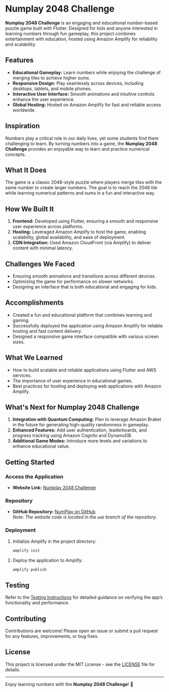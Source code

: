 
# Numplay 2048 Challenge

**Numplay 2048 Challenge** is an engaging and educational number-based puzzle game built with Flutter. Designed for kids and anyone interested in learning numbers through fun gameplay, this project combines entertainment with education, hosted using Amazon Amplify for reliability and scalability.

## Features

- **Educational Gameplay:** Learn numbers while enjoying the challenge of merging tiles to achieve higher sums.
- **Responsive Design:** Play seamlessly across devices, including desktops, tablets, and mobile phones.
- **Interactive User Interface:** Smooth animations and intuitive controls enhance the user experience.
- **Global Hosting:** Hosted on Amazon Amplify for fast and reliable access worldwide.

## Inspiration

Numbers play a critical role in our daily lives, yet some students find them challenging to learn. By turning numbers into a game, the **Numplay 2048 Challenge** provides an enjoyable way to learn and practice numerical concepts.

## What It Does

The game is a classic 2048-style puzzle where players merge tiles with the same number to create larger numbers. The goal is to reach the 2048 tile while learning numerical patterns and sums in a fun and interactive way.

## How We Built It

1. **Frontend:** Developed using Flutter, ensuring a smooth and responsive user experience across platforms.
2. **Hosting:** Leveraged Amazon Amplify to host the game, enabling scalability, global availability, and ease of deployment.
3. **CDN Integration:** Used Amazon CloudFront (via Amplify) to deliver content with minimal latency.

## Challenges We Faced

- Ensuring smooth animations and transitions across different devices.
- Optimizing the game for performance on slower networks.
- Designing an interface that is both educational and engaging for kids.

## Accomplishments

- Created a fun and educational platform that combines learning and gaming.
- Successfully deployed the application using Amazon Amplify for reliable hosting and fast content delivery.
- Designed a responsive game interface compatible with various screen sizes.

## What We Learned

- How to build scalable and reliable applications using Flutter and AWS services.
- The importance of user experience in educational games.
- Best practices for hosting and deploying web applications with Amazon Amplify.

## What's Next for Numplay 2048 Challenge

1. **Integration with Quantum Computing:** Plan to leverage Amazon Braket in the future for generating high-quality randomness in gameplay.
2. **Enhanced Features:** Add user authentication, leaderboards, and progress tracking using Amazon Cognito and DynamoDB.
3. **Additional Game Modes:** Introduce more levels and variations to enhance educational value.

## Getting Started

### Access the Application

- **Website Link:** [Numplay 2048 Challenge](https://web.dc3i2ict6cgzd.amplifyapp.com/)

### Repository

- **GitHub Repository:** [NumPlay on GitHub](https://github.com/aankit-roy/NumPlay)  
  _Note: The website code is located in the `web` branch of the repository._

### Deployment

1. Initialize Amplify in the project directory:
   ```bash
   amplify init
   ```
2. Deploy the application to Amplify:
   ```bash
   amplify publish
   ```

## Testing

Refer to the [Testing Instructions](#) for detailed guidance on verifying the app’s functionality and performance.

## Contributing

Contributions are welcome! Please open an issue or submit a pull request for any features, improvements, or bug fixes.

## License

This project is licensed under the MIT License - see the [LICENSE](LICENSE) file for details.

---

Enjoy learning numbers with the **Numplay 2048 Challenge**! 🎉